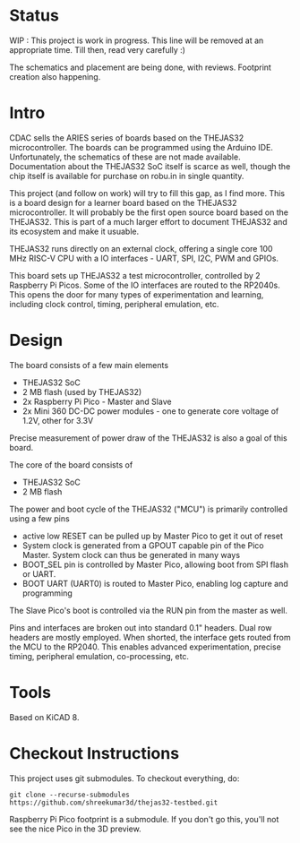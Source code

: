 # Status

WIP : This project is work in progress. This line will be removed at
an appropriate time.  Till then, read very carefully :)

The schematics and placement are being done, with reviews.  Footprint
creation also happening.

#  Intro

CDAC sells the ARIES series of boards based on the THEJAS32 microcontroller.
The boards can be programmed using the Arduino IDE. Unfortunately, the schematics
of these are not made available.  Documentation about the THEJAS32 SoC itself
is scarce as well, though the chip itself is available for purchase on robu.in
in single quantity.

This project (and follow on work) will try to fill this gap, as I find more.
This is a board design for a learner board based on the THEJAS32
microcontroller. It will probably be the first open source board based on 
the THEJAS32. This is part of a much larger effort to document THEJAS32 
and its ecosystem and make it usuable.

THEJAS32 runs directly on an external clock, offering a single core 100
MHz RISC-V CPU with a IO interfaces - UART, SPI, I2C, PWM and GPIOs.

This board sets up THEJAS32 a test microcontroller, controlled by 2 Raspberry
Pi Picos.  Some of the IO interfaces are routed to the RP2040s.  This opens
the door for many types of experimentation and learning, including clock
control, timing, peripheral emulation, etc.

# Design

The board consists of a few main elements

* THEJAS32 SoC
* 2 MB flash (used by THEJAS32)
* 2x Raspberry Pi Pico - Master and Slave
* 2x Mini 360 DC-DC power modules - one to generate core voltage of 1.2V, other for 3.3V

Precise measurement of power draw of the THEJAS32 is also a goal of this board.

The core of the board consists of

* THEJAS32 SoC
* 2 MB flash

The power and boot cycle of the THEJAS32 ("MCU") is primarily controlled 
using a few pins

* active low RESET can be pulled up by Master Pico to get it out of reset
* System clock is generated from a GPOUT capable pin of the Pico Master. System 
  clock can thus be generated in many ways
* BOOT_SEL pin is controlled by Master Pico, allowing boot from SPI flash
  or UART.
* BOOT UART (UART0) is routed to Master Pico, enabling log capture and 
  programming

The Slave Pico's boot is controlled via the RUN pin from the master as well.

Pins and interfaces are broken out into standard 0.1" headers. Dual
row headers are mostly employed. When shorted, the interface gets routed from
the MCU to the RP2040. This enables advanced experimentation, precise timing,
peripheral emulation, co-processing, etc.

# Tools

Based on KiCAD 8.

# Checkout Instructions

This project uses git submodules. To checkout everything, do:

    git clone --recurse-submodules https://github.com/shreekumar3d/thejas32-testbed.git

Raspberry Pi Pico footprint is a submodule.  If you don't go this, you'll not
see the nice Pico in the 3D preview.
